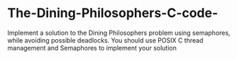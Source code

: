 # The-Dining-Philosophers-C-code-
Implement a solution to the Dining Philosophers problem using semaphores, while avoiding possible deadlocks. You should use POSIX C thread management and Semaphores to implement your solution
